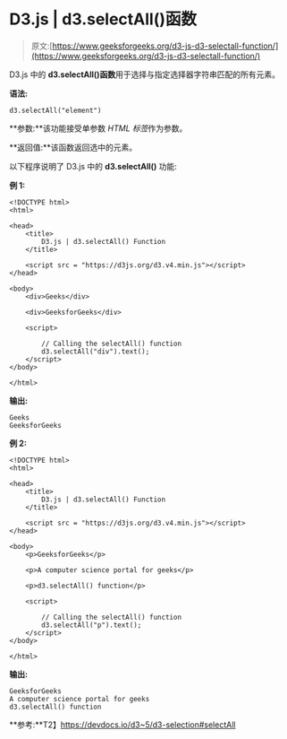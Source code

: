 # D3.js | d3.selectAll()函数

> 原文:[https://www.geeksforgeeks.org/d3-js-d3-selectall-function/](https://www.geeksforgeeks.org/d3-js-d3-selectall-function/)

D3.js 中的 **d3.selectAll()函数**用于选择与指定选择器字符串匹配的所有元素。

**语法:**

```
d3.selectAll("element")
```

**参数:**该功能接受单参数 *HTML 标签*作为参数。

**返回值:**该函数返回选中的元素。

以下程序说明了 D3.js 中的 **d3.selectAll()** 功能:

**例 1:**

```
<!DOCTYPE html>
<html>

<head>
    <title>
        D3.js | d3.selectAll() Function
    </title>

    <script src = "https://d3js.org/d3.v4.min.js"></script>
</head>

<body>
    <div>Geeks</div>

    <div>GeeksforGeeks</div>

    <script>

        // Calling the selectAll() function
        d3.selectAll("div").text();
    </script>
</body>

</html>                    
```

**输出:**

```
Geeks
GeeksforGeeks

```

**例 2:**

```
<!DOCTYPE html>
<html>

<head>
    <title>
        D3.js | d3.selectAll() Function
    </title>

    <script src = "https://d3js.org/d3.v4.min.js"></script>
</head>

<body>
    <p>GeeksforGeeks</p>

    <p>A computer science portal for geeks</p>

    <p>d3.selectAll() function</p>

    <script>

        // Calling the selectAll() function
        d3.selectAll("p").text();
    </script>
</body>

</html>                    
```

**输出:**

```
GeeksforGeeks
A computer science portal for geeks
d3.selectAll() function

```

**参考:**T2】https://devdocs.io/d3~5/d3-selection#selectAll